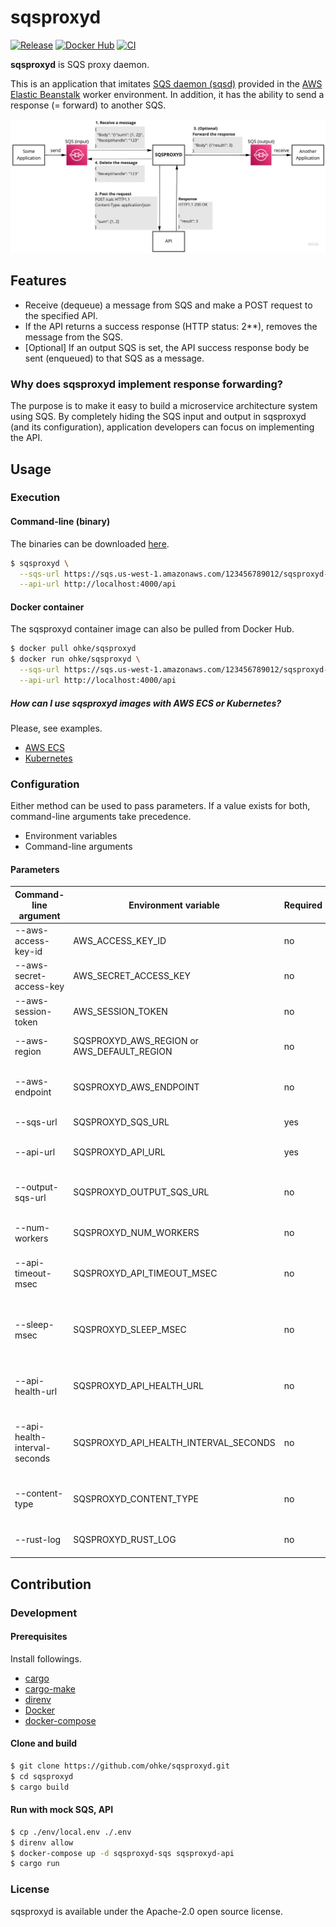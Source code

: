 # sqsproxyd
[![Release](https://img.shields.io/github/v/release/ohke/sqsproxyd?label=Release)](https://github.com/ohke/sqsproxyd/releases)
[![Docker Hub](https://img.shields.io/docker/v/ohke/sqsproxyd?label=Docker%20Hub)](https://hub.docker.com/repository/docker/ohke/sqsproxyd)
[![CI](https://img.shields.io/github/workflow/status/ohke/sqsproxyd/CI/main?label=CI)](https://github.com/ohke/sqsproxyd/actions)

**sqsproxyd** is SQS proxy daemon.

This is an application that imitates [SQS daemon (sqsd)](https://docs.aws.amazon.com/elasticbeanstalk/latest/dg/using-features-managing-env-tiers.html) provided in the [AWS Elastic Beanstalk](https://aws.amazon.com/jp/elasticbeanstalk/) worker environment.
In addition, it has the ability to send a response (= forward) to another SQS.

![Architecture](image/overview.jpeg)

## Features
- Receive (dequeue) a message from SQS and make a POST request to the specified API.
- If the API returns a success response (HTTP status: 2**), removes the message from the SQS.
- [Optional] If an output SQS is set, the API success response body be sent (enqueued) to that SQS as a message.

### Why does sqsproxyd implement response forwarding?
The purpose is to make it easy to build a microservice architecture system using SQS.
By completely hiding the SQS input and output in sqsproxyd (and its configuration), application developers can focus on implementing the API.

## Usage

### Execution

#### Command-line (binary)
The binaries can be downloaded [here](https://github.com/ohke/sqsproxyd/releases).

```bash
$ sqsproxyd \
  --sqs-url https://sqs.us-west-1.amazonaws.com/123456789012/sqsproxyd-sqs \
  --api-url http://localhost:4000/api 
```

#### Docker container
The sqsproxyd container image can also be pulled from Docker Hub.

```bash
$ docker pull ohke/sqsproxyd
$ docker run ohke/sqsproxyd \
  --sqs-url https://sqs.us-west-1.amazonaws.com/123456789012/sqsproxyd-sqs \
  --api-url http://localhost:4000/api
```

##### How can I use sqsproxyd images with AWS ECS or Kubernetes?
Please, see examples.

- [AWS ECS](example/aws)
- [Kubernetes](example/kubernetes)

### Configuration
Either method can be used to pass parameters. If a value exists for both, command-line arguments take precedence.

- Environment variables
- Command-line arguments

#### Parameters
| Command-line argument | Environment variable | Required | Default | Description |
| -- | -- | -- | -- | -- |
| --aws-access-key-id | AWS_ACCESS_KEY_ID | no | - | Your AWS access key ID |
| --aws-secret-access-key | AWS_SECRET_ACCESS_KEY | no | - | Your AWS secret access key |
| --aws-session-token | AWS_SESSION_TOKEN | no | - | Your AWS session token |
| --aws-region | SQSPROXYD_AWS_REGION or AWS_DEFAULT_REGION | no | - | Your AWS region name |
| --aws-endpoint | SQSPROXYD_AWS_ENDPOINT | no | - | To use mock SQS (like [alpine-sqs](https://github.com/roribio/alpine-sqs)) |
| --sqs-url | SQSPROXYD_SQS_URL | yes | - | SQS URL to input |
| --api-url | SQSPROXYD_API_URL | yes | - | API URL to POST request |
| --output-sqs-url | SQSPROXYD_OUTPUT_SQS_URL | no | - | SQS URL to forward response message |
| --num-workers | SQSPROXYD_NUM_WORKERS | no | 1 | Number of concurrent workers |
| --api-timeout-msec | SQSPROXYD_API_TIMEOUT_MSEC | no | 30 | API connection timeout milliseconds |
| --sleep-msec | SQSPROXYD_SLEEP_MSEC | no | 1 | Interval milliseconds of receiving when retrieving 0 message |
| --api-health-url | SQSPROXYD_API_HEALTH_URL | no | - | API health check URL to GET request |
| --api-health-interval-seconds | SQSPROXYD_API_HEALTH_INTERVAL_SECONDS | no | 1 | Interval seconds of request health check endpoint |
| --content-type | SQSPROXYD_CONTENT_TYPE | no | `application/json` | Content-type header of API request |
| --rust-log | SQSPROXYD_RUST_LOG | no | `WARN` | Application logging directive |

## Contribution

### Development

#### Prerequisites
Install followings.

- [cargo](https://doc.rust-lang.org/cargo/getting-started/installation.html)
- [cargo-make](https://github.com/sagiegurari/cargo-make)
- [direnv](https://github.com/direnv/direnv)
- [Docker](https://docs.docker.com/get-docker/)
- [docker-compose](https://docs.docker.com/compose/install/)

#### Clone and build
```bash
$ git clone https://github.com/ohke/sqsproxyd.git
$ cd sqsproxyd
$ cargo build
````

#### Run with mock SQS, API
```bash
$ cp ./env/local.env ./.env
$ direnv allow
$ docker-compose up -d sqsproxyd-sqs sqsproxyd-api
$ cargo run
```

### License
sqsproxyd is available under the Apache-2.0 open source license.
